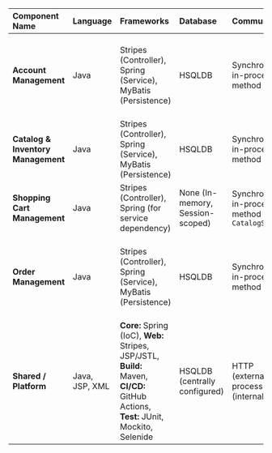 | Component Name | Language | Frameworks | Database | Communication | Patterns |
| :--- | :--- | :--- | :--- | :--- | :--- |
| **Account Management** | Java | Stripes (Controller), Spring (Service), MyBatis (Persistence) | HSQLDB | Synchronous, in-process method calls | MVC, Dependency Injection, Data Mapper, Transactional Service Layer |
| **Catalog & Inventory Management** | Java | Stripes (Controller), Spring (Service), MyBatis (Persistence) | HSQLDB | Synchronous, in-process method calls | MVC, Dependency Injection, Data Mapper |
| **Shopping Cart Management** | Java | Stripes (Controller), Spring (for service dependency) | None (In-memory, Session-scoped) | Synchronous, in-process method calls to `CatalogService` | MVC, Session State Management |
| **Order Management** | Java | Stripes (Controller), Spring (Service), MyBatis (Persistence) | HSQLDB | Synchronous, in-process method calls | MVC, Dependency Injection, Data Mapper, Transactional Service Layer |
| **Shared / Platform** | Java, JSP, XML | **Core:** Spring (IoC), **Web:** Stripes, JSP/JSTL, **Build:** Maven, **CI/CD:** GitHub Actions, **Test:** JUnit, Mockito, Selenide | HSQLDB (centrally configured) | HTTP (external), In-process (internal) | Monolithic, Three-Tier Layered Architecture, Front Controller |